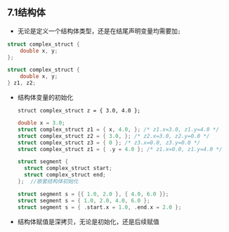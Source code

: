 ## 7.1结构体

- 无论是定义一个结构体类型，还是在结尾声明变量均需要加`;`

```c
struct complex_struct {
	double x, y;
};

struct complex_struct {
	double x, y;
} z1, z2;
```

- 结构体变量的初始化

  `struct complex_struct z = { 3.0, 4.0 };`

  ```c
  double x = 3.0;
  struct complex_struct z1 = { x, 4.0, }; /* z1.x=3.0, z1.y=4.0 */
  struct complex_struct z2 = { 3.0, }; /* z2.x=3.0, z2.y=0.0 */
  struct complex_struct z3 = { 0 }; /* z3.x=0.0, z3.y=0.0 */
  struct complex_struct z1 = { .y = 4.0 }; /* z1.x=0.0, z1.y=4.0 */
  ```

  ```c
  struct segment {
  	struct complex_struct start;
  	struct complex_struct end;
  };  //嵌套结构体初始化
  
  struct segment s = {{ 1.0, 2.0 }, { 4.0, 6.0 }};
  struct segment s = { 1.0, 2.0, 4.0, 6.0 };
  struct segment s = { .start.x = 1.0, .end.x = 2.0 };
  ```

- 结构体赋值是深拷贝，无论是初始化，还是后续赋值
